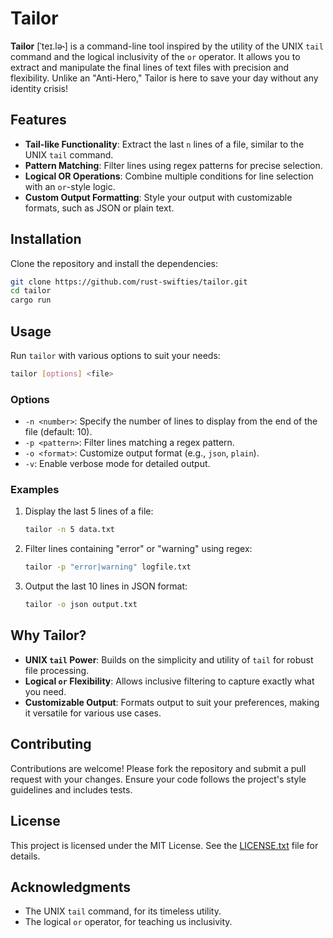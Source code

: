 # Tailor

**Tailor** [ˈteɪ.lə˞] is a command-line tool inspired by the utility of the UNIX `tail` command and the logical inclusivity of the `or` operator. It allows you to extract and manipulate the final lines of text files with precision and flexibility. Unlike an "Anti-Hero," Tailor is here to save your day without any identity crisis!

## Features

- **Tail-like Functionality**: Extract the last `n` lines of a file, similar to the UNIX `tail` command.
- **Pattern Matching**: Filter lines using regex patterns for precise selection.
- **Logical OR Operations**: Combine multiple conditions for line selection with an `or`-style logic.
- **Custom Output Formatting**: Style your output with customizable formats, such as JSON or plain text.

## Installation

Clone the repository and install the dependencies:

```bash
git clone https://github.com/rust-swifties/tailor.git
cd tailor
cargo run
```

## Usage

Run `tailor` with various options to suit your needs:

```bash
tailor [options] <file>
```

### Options

- `-n <number>`: Specify the number of lines to display from the end of the file (default: 10).
- `-p <pattern>`: Filter lines matching a regex pattern.
- `-o <format>`: Customize output format (e.g., `json`, `plain`).
- `-v`: Enable verbose mode for detailed output.

### Examples

1. Display the last 5 lines of a file:
   ```bash
   tailor -n 5 data.txt
   ```

2. Filter lines containing "error" or "warning" using regex:
   ```bash
   tailor -p "error|warning" logfile.txt
   ```

3. Output the last 10 lines in JSON format:
   ```bash
   tailor -o json output.txt
   ```

## Why Tailor?

- **UNIX `tail` Power**: Builds on the simplicity and utility of `tail` for robust file processing.
- **Logical `or` Flexibility**: Allows inclusive filtering to capture exactly what you need.
- **Customizable Output**: Formats output to suit your preferences, making it versatile for various use cases.

## Contributing

Contributions are welcome! Please fork the repository and submit a pull request with your changes. Ensure your code follows the project's style guidelines and includes tests.

## License

This project is licensed under the MIT License. See the [LICENSE.txt](LICENSE.txt) file for details.

## Acknowledgments

- The UNIX `tail` command, for its timeless utility.
- The logical `or` operator, for teaching us inclusivity.
